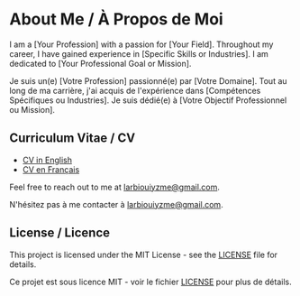 # About Me / À Propos de Moi

I am a [Your Profession] with a passion for [Your Field]. Throughout my career, I have gained experience in [Specific Skills or Industries]. I am dedicated to [Your Professional Goal or Mission].

Je suis un(e) [Votre Profession] passionné(e) par [Votre Domaine]. Tout au long de ma carrière, j'ai acquis de l'expérience dans [Compétences Spécifiques ou Industries]. Je suis dédié(e) à [Votre Objectif Professionnel ou Mission].

## Curriculum Vitae / CV

- [CV in English](CV_OUIYZME_Eng.pdf)
- [CV en Français](CV_OUIYZME_Eng.pdf)

Feel free to reach out to me at larbiouiyzme@gmail.com.

N'hésitez pas à me contacter à larbiouiyzme@gmail.com.

## License / Licence

This project is licensed under the MIT License - see the [LICENSE](LICENSE) file for details.

Ce projet est sous licence MIT - voir le fichier [LICENSE](LICENSE) pour plus de détails.
